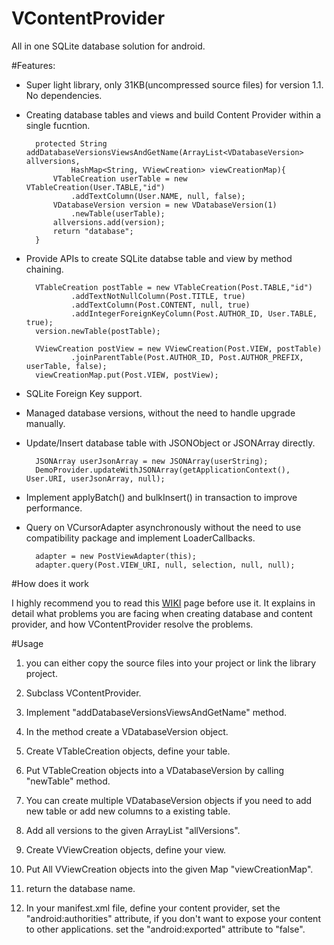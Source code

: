 VContentProvider
================
All in one SQLite database solution for android.


#Features:

- Super light library, only 31KB(uncompressed source files) for version 1.1. No dependencies.

- Creating database tables and views and build Content Provider within a single fucntion.

        protected String addDatabaseVersionsViewsAndGetName(ArrayList<VDatabaseVersion> allversions, 
                HashMap<String, VViewCreation> viewCreationMap){
            VTableCreation userTable = new VTableCreation(User.TABLE,"id")
    			.addTextColumn(User.NAME, null, false);
            VDatabaseVersion version = new VDatabaseVersion(1)
    			.newTable(userTable);
            allversions.add(version);
            return "database";
        }

- Provide APIs to create SQLite databse table and view by method chaining.
        
        VTableCreation postTable = new VTableCreation(Post.TABLE,"id")
    			.addTextNotNullColumn(Post.TITLE, true)
				.addTextColumn(Post.CONTENT, null, true)
				.addIntegerForeignKeyColumn(Post.AUTHOR_ID, User.TABLE, true);
        version.newTable(postTable);

        VViewCreation postView = new VViewCreation(Post.VIEW, postTable)
    			.joinParentTable(Post.AUTHOR_ID, Post.AUTHOR_PREFIX, userTable, false);
        viewCreationMap.put(Post.VIEW, postView);

- SQLite Foreign Key support.

- Managed database versions, without the need to handle upgrade manually.

- Update/Insert database table with JSONObject or JSONArray directly.

        JSONArray userJsonArray = new JSONArray(userString);
    	DemoProvider.updateWithJSONArray(getApplicationContext(), User.URI, userJsonArray, null);

- Implement applyBatch() and bulkInsert() in transaction to improve performance.

- Query on VCursorAdapter asynchronously without the need to use compatibility package and implement LoaderCallbacks.

        adapter = new PostViewAdapter(this);
        adapter.query(Post.VIEW_URI, null, selection, null, null);

#How does it work

I highly recommend you to read this [WIKI](https://github.com/coocood/VContentProvider/wiki/How-does-VContentProvider-work%3F) page before use it.
It explains in detail what problems you are facing when creating database and content provider, and how VContentProvider resolve the problems.
        
#Usage

1. you can either copy the source files into your project or link the library project.

2. Subclass VContentProvider.

3. Implement "addDatabaseVersionsViewsAndGetName" method.

4. In the method create a VDatabaseVersion object.

5. Create VTableCreation objects, define your table.

6. Put VTableCreation objects into a VDatabaseVersion by calling "newTable" method.

7. You can create multiple VDatabaseVersion objects if you need to add new table or add new columns to a existing table.

7. Add all versions to the given ArrayList "allVersions".

8. Create VViewCreation objects, define your view.

9. Put All VViewCreation objects into the given Map "viewCreationMap".

10. return the database name.

11. In your manifest.xml file, define your content provider, set the "android:authorities" attribute, if you don't want to expose your content to other applications.
	set the "android:exported" attribute to "false".


